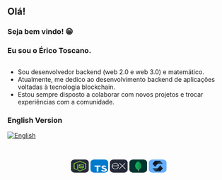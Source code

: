 ## Olá!

### Seja bem vindo! 😁

### Eu sou o Érico Toscano.

##

- Sou desenvolvedor backend (web 2.0 e web 3.0) e matemático.
- Atualmente, me dedico ao desenvolvimento backend de aplicações voltadas à tecnologia blockchain.
- Estou sempre disposto a colaborar com novos projetos e trocar experiências com a comunidade.

### English Version

[![English](/assets/img/us.png)](https://github.com/ericotoscano/ecdsa-node/blob/main/README-en.md)

##
  
<div style="display: inline_block" align="center"><br>
    <img align="center" alt="Erico-NodeJS" height="30" width="40" src="https://github.com/tandpfun/skill-icons/blob/main/icons/NodeJS-Dark.svg">
    <img align="center" alt="Erico-Typescript" height="30" width="40" src="https://github.com/tandpfun/skill-icons/blob/main/icons/TypeScript.svg">
    <img align="center" alt="Erico-Express" height="30" width="40" src="https://github.com/tandpfun/skill-icons/blob/main/icons/ExpressJS-Dark.svg">
    <img align="center" alt="Erico-Mongo" height="30" width="40" src="https://github.com/tandpfun/skill-icons/blob/main/icons/MongoDB.svg">
    <img align="center" alt="Erico-Solidity" height="30" width="40"src="https://github.com/tandpfun/skill-icons/blob/main/icons/Solidity.svg">
</div>
